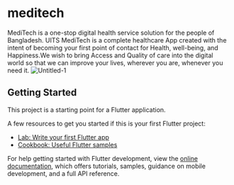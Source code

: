  # meditech

MediTech is a one-stop digital health service solution for the people of Bangladesh.                                 UITS
 MediTech is a complete healthcare App created with the intent of becoming your first point of
 contact for Health, well-being, and Happiness.We wish to bring Access and Quality of care into the digital world so that we can improve your lives, wherever you are, whenever you need it.
![Untitled-1](https://user-images.githubusercontent.com/79131390/201475988-7ded0b61-7909-4975-949e-1161f88e60d6.png)

 


## Getting Started

This project is a starting point for a Flutter application.

A few resources to get you started if this is your first Flutter project:

- [Lab: Write your first Flutter app](https://docs.flutter.dev/get-started/codelab)
- [Cookbook: Useful Flutter samples](https://docs.flutter.dev/cookbook)

For help getting started with Flutter development, view the
[online documentation](https://docs.flutter.dev/), which offers tutorials,
samples, guidance on mobile development, and a full API reference.

